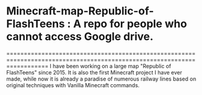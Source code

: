 # Minecraft-map-Republic-of-FlashTeens : A repo for people who cannot access Google drive.
========================================================================================================================
I have been working on a large map "Republic of FlashTeens" since 2015. It is also the first Minecraft project I have ever made, while now it is already a paradise of numerous railway lines based on original techniques with Vanilla Minecraft commands.
